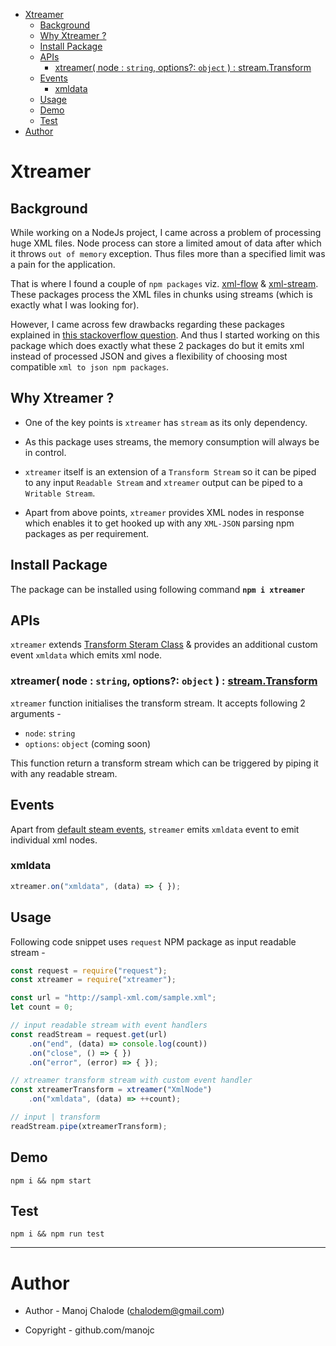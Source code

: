 - [Xtreamer](#xtreamer)
    - [Background](#background)
    - [Why Xtreamer ?](#why-xtreamer)
    - [Install Package](#install-package)
    - [APIs](#apis)
        - [xtreamer( node : `string`, options?: `object` ) : stream.Transform](#xtreamer-node--string-options-object---streamtransform)
    - [Events](#events)
        - [xmldata](#xmldata)
    - [Usage](#usage)
    - [Demo](#demo)
    - [Test](#test)
- [Author](#author)

# Xtreamer

## Background

While working on a NodeJs project, I came across a problem of processing huge XML files. Node process can store a limited amout of data after which it throws `out of memory` exception. Thus files more than a specified limit was a pain for the application.

That is where I found a couple of `npm packages` viz. [xml-flow](https://www.npmjs.com/package/xml-flow) & [xml-stream](https://www.npmjs.com/package/xml-stream). These packages process the XML files in chunks using streams (which is exactly what I was looking for).

However, I came across few drawbacks regarding these packages explained in [this stackoverflow question](https://stackoverflow.com/questions/52129764/xml-flow-npm-package-unexpected-xml-parsing-behaviour). And thus I started working on this package which does exactly what these 2 packages do but it emits xml instead of processed JSON and gives a flexibility of choosing most compatible `xml to json npm packages`.

## Why Xtreamer ?

- One of the key points is `xtreamer` has `stream` as its only dependency.

- As this package uses streams, the memory consumption will always be in control.

- `xtreamer` itself is an extension of a `Transform Stream` so it can be piped to any input `Readable Stream` and `xtreamer` output can be piped to a `Writable Stream`.

- Apart from above points, `xtreamer` provides XML nodes in response which enables it to get hooked up with any `XML-JSON` parsing npm packages as per requirement.

## Install Package

The package can be installed using following command **`npm i xtreamer`**

## APIs

`xtreamer` extends [Transform Steram Class](https://nodejs.org/api/stream.html#stream_duplex_and_transform_streams) & provides an additional custom event `xmldata` which emits xml node.

### xtreamer( node : `string`, options?: `object` ) : [stream.Transform](https://nodejs.org/api/stream.html#stream_class_stream_transform)

`xtreamer` function initialises the transform stream. It accepts following 2 arguments -

- `node`: `string`
- `options`: `object` (coming soon)

This function return a transform stream which can be triggered by piping it with any readable stream.

## Events

Apart from [default steam events](https://nodejs.org/api/stream.html#stream_event_close), `streamer` emits `xmldata` event to emit individual xml nodes.

### xmldata

```javascript
xtreamer.on("xmldata", (data) => { });
```

## Usage

Following code snippet uses `request` NPM package as input readable stream -

```javascript
const request = require("request");
const xtreamer = require("xtreamer");

const url = "http://sampl-xml.com/sample.xml";
let count = 0;

// input readable stream with event handlers
const readStream = request.get(url)
    .on("end", (data) => console.log(count))
    .on("close", () => { })
    .on("error", (error) => { });

// xtreamer transform stream with custom event handler
const xtreamerTransform = xtreamer("XmlNode")
    .on("xmldata", (data) => ++count);

// input | transform
readStream.pipe(xtreamerTransform);
```

## Demo

```
npm i && npm start
```

## Test

```
npm i && npm run test
```

---

# Author

- Author - Manoj Chalode (chalodem@gmail.com)

- Copyright - github.com/manojc